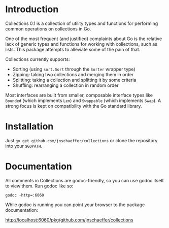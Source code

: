 Introduction
============

Collections 0.1 is a collection of utility types and functions for performing
common operations on collections in Go.

One of the most frequent (and justified) complaints about Go is the relative
lack of generic types and functions for working with collections, such as
lists. This package attempts to alleviate some of the pain of that.

Collections currently supports:
  * Sorting (using `sort.Sort` through the `Sorter` wrapper type)
  * Zipping: taking two collections and merging them in order
  * Splitting: taking a collection and splitting it by some criteria
  * Shuffling: rearranging a collection in random order

Most interfaces are built from smaller, composable interface types like
`Bounded` (which implements `Len`) and `Swappable` (which implements `Swap`).
A strong focus is kept on compatibility with the Go standard library.

Installation
============

Just `go get github.com/jnschaeffer/collections` or clone the repository into
your `$GOPATH`.

Documentation
=============

All comments in Collections are godoc-friendly, so you can use godoc itself to
view them. Run godoc like so:

    godoc -http=:6060

While godoc is running you can point your browser to the package documentation:

[http://localhost:6060/pkg/github.com/jnschaeffer/collections](http://localhost:6060/pkg/github.com/jnschaeffer/collections)
